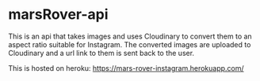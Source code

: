# marsRover-api

This is an api that takes images and uses Cloudinary to convert them to an aspect ratio suitable for Instagram. The converted images are uploaded to Cloudinary and a url link to them is sent back to the user.

This is hosted on heroku: https://mars-rover-instagram.herokuapp.com/